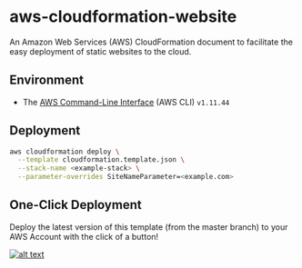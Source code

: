 # aws-cloudformation-website

An Amazon Web Services (AWS) CloudFormation document to facilitate the easy deployment of static websites to the cloud.

## Environment

- The [AWS Command-Line Interface](https://aws.amazon.com/cli/) (AWS CLI) `v1.11.44`

## Deployment

```bash
aws cloudformation deploy \
  --template cloudformation.template.json \
  --stack-name <example-stack> \
  --parameter-overrides SiteNameParameter=<example.com>
```

## One-Click Deployment

Deploy the latest version of this template (from the master branch) to your AWS Account 
with the click of a button!

[![alt text][2]][1]

  [1]: https://console.aws.amazon.com/cloudformation/home?region=us-east-1#/stacks/new?stackName=static-website-stack&templateURL=https://s3.amazonaws.com/aws-cloudformation-website/cloudformation.template.json
  [2]: https://s3.amazonaws.com/cloudformation-examples/cloudformation-launch-stack.png (Launch Stack)
